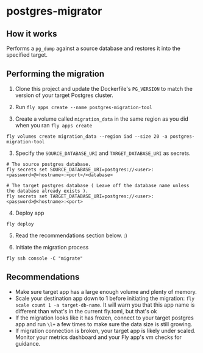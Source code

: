 # postgres-migrator

## How it works

Performs a `pg_dump` against a source database and restores it into the specified target.

## Performing the migration

1. Clone this project and update the Dockerfile's `PG_VERSION` to match the version of your target Postgres cluster.

2. Run `fly apps create --name postgres-migration-tool`

3. Create a volume called `migration_data` in the same region as you did when you ran `fly apps create`

```
fly volumes create migration_data --region iad --size 20 -a postgres-migration-tool
```

3. Specify the `SOURCE_DATABASE_URI` and `TARGET_DATABASE_URI` as secrets.
```shell
# The source postgres database.
fly secrets set SOURCE_DATABASE_URI=postgres://<user>:<password>@<hostname>:<port>/<database>

# The target postgres database ( Leave off the database name unless the database already exists ).
fly secrets set TARGET_DATABASE_URI=postgres://<user>:<password>@<hostname>:<port>
```

4. Deploy app
```
fly deploy
```

5. Read the recommendations section below. :)

6. Initiate the migration process
```
fly ssh console -C "migrate"
```

## Recommendations

* Make sure target app has a large enough volume and plenty of memory.
* Scale your destination app down to 1 before initiating the migration: `fly scale count 1 -a target-db-name`. It will warn you that this app name is different than what's in the current fly.toml, but that's ok
* If the migration looks like it has frozen, connect to your target postgres app and run  `\l+` a few times to make sure the data size is still growing.
* If migration connection is broken, your target app is likely under scaled.  Monitor your metrics dashboard and your Fly app's vm checks for guidance.

